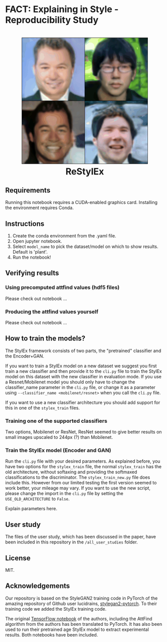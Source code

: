 # FACT: Explaining in Style - Reproducibility Study

<h1 align="center">
<img src="all_user_studies\user_study_images_old_faces\study_1\class_study_0.gif" alt="GIF of user-study" width="400" height="400"</img>
<br>
ReStylEx
<br>
</h1>

## Requirements
Running this notebook requires a CUDA-enabled graphics card. Installing the environment requires Conda.

## Instructions

1. Create the conda environment from the .yaml file.
2. Open jupyter notebook.
3. Select `model_name` to pick the dataset/model on which to show results. Default is 'plant'.
4. Run the notebook! 

## Verifying results

### Using precomputed attfind values (hdf5 files)
Please check out notebook ...

### Producing the attfind values yourself
Please check out notebook ...

## How to train the models?
The StylEx framework consists of two parts, the "pretrained" classifier and the Encoder+GAN.

If you want to train a StylEx model on a new dataset we suggest you first train a new classifier and then provide it to the `cli.py` file to train the StylEx model on this dataset with the new classifier in evaluation mode. If you use a Resnet/Mobilenet model you should only have to change the classifier_name parameter in the `cli.py` file, or change it as a parameter using `--classifier_name <mobilenet/resnet>` when you call the `cli.py` file.

If you want to use a new classifier architecture you should add support for this in one of the `stylex_train` files.

### Training one of the supported classifiers
Two options, Mobilenet or ResNet, ResNet seemed to give better results on small images upscaled to 244px (?) than Mobilenet.


### Train the StylEx model (Encoder and GAN)
Run the `cli.py` file with your desired parameters. As explained before, you have two options for the `stylex_train` file, the normal `stylex_train` has the old architecture, without softaxing and providing the softmaxed classifications to the discriminator. The `stylex_train_new.py` file does include this. However from our limited testing the first version seemed to work better, your mileage may vary. If you want to use the new script, please change the import in the `cli.py` file by setting the `USE_OLD_ARCHITECTURE` to `False`.

Explain parameters here.


## User study
The files of the user study, which has been discussed in the paper, have been included in this repository in the `/all_user_studies` folder.

## License
MIT.

## Acknowledgements
Our repository is based on the StyleGAN2 training code in PyTorch of the amazing repository of Github user lucidrains, [stylegan2-pytorch](https://github.com/lucidrains/stylegan2-pytorch). To their training code we added the StylEx training code.

The original [TensorFlow notebook](https://github.com/google/explaining-in-style/blob/main/Explaining_in_Style_AttFind.ipynb) of the authors, including the AttFind algorithm from the authors has been translated to PyTorch. It has also been used to run their pretrained age StylEx model to extract experimental results. Both notebooks have been included.
